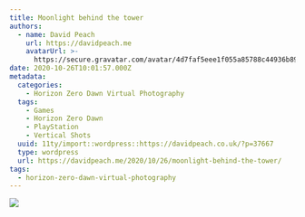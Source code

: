```yaml
---
title: Moonlight behind the tower
authors:
  - name: David Peach
    url: https://davidpeach.me
    avatarUrl: >-
      https://secure.gravatar.com/avatar/4d7faf5eee1f055a85788c44936b8995eaab6dfb004e7854ec747ccb272e91ee?s=96&d=mm&r=g
date: 2020-10-26T10:01:57.000Z
metadata:
  categories:
    - Horizon Zero Dawn Virtual Photography
  tags:
    - Games
    - Horizon Zero Dawn
    - PlayStation
    - Vertical Shots
  uuid: 11ty/import::wordpress::https://davidpeach.co.uk/?p=37667
  type: wordpress
  url: https://davidpeach.me/2020/10/26/moonlight-behind-the-tower/
tags:
  - horizon-zero-dawn-virtual-photography
---
```

[![](/assets/Moonlight-behind-the-tower-115-T2IV2kHN9klw.jpg)](/assets/Moonlight-behind-the-tower-115-T2IV2kHN9klw.jpg)